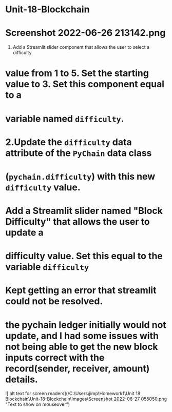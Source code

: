 # Unit-18-Blockchain
# Screenshot 2022-06-26 213142.png 
1. Add a Streamlit slider component that allows the user to select a difficulty 
# value from 1 to 5. Set the starting value to 3. Set this component equal to a 
# variable named `difficulty`.
# 2.Update the `difficulty` data attribute of the `PyChain` data class 
# (`pychain.difficulty`) with this new `difficulty` value.

# Add a Streamlit slider named "Block Difficulty" that allows the user to update a 
# difficulty value. Set this equal to the variable `difficulty`
# Kept getting an error that streamlit could not be resolved. 
# the pychain ledger initially would not update, and I had some issues with not being able to get the new block inputs correct with the record(sender, receiver, amount) details. 
![ alt text for screen readers](/C:\Users\jimp\Homework1\Unit 18 Blockchain\Unit-18-Blockchain\Images\Screenshot 2022-06-27 055050.png "Text to show on mouseover")